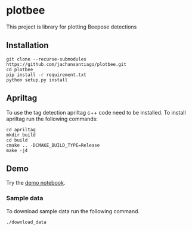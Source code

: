 # plotbee
This project is library for plotting Beepose detections

## Installation

```
git clone --recurse-submodules https://github.com/jachansantiago/plotbee.git
cd plotbee
pip install -r requirement.txt
python setup.py install
```

## Apriltag
To use the tag detection apriltag c++ code need to be installed. To install apriltag run the following commands:
```
cd apriltag
mkdir build
cd build
cmake .. -DCMAKE_BUILD_TYPE=Release
make -j4
```
## Demo

Try the [demo notebook](https://github.com/jachansantiago/plotbee/blob/master/notebooks/video_example.ipynb).

### Sample data
To download sample data run the following command.
```
./download_data
```


